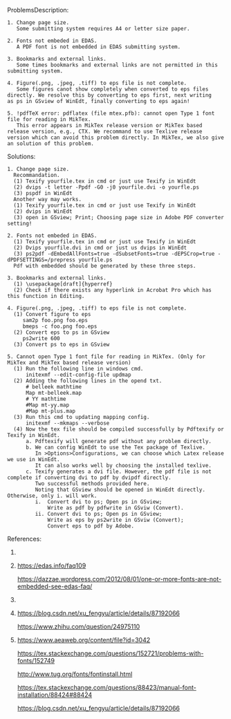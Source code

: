ProblemsDescription:

    1. Change page size.
       Some submitting system requires A4 or letter size paper.
       
    2. Fonts not embeded in EDAS.
       A PDF font is not embedded in EDAS submitting system.
       
    3. Bookmarks and external links.
       Some times bookmarks and external links are not permitted in this submitting system.
       
    4. Figure(.png, .jpeg, .tiff) to eps file is not complete.   
       Some figures canot show completely when converted to eps files directly. We resolve this by converting to eps first, next writing        as ps in GSview of WinEdt, finally converting to eps again! 
       
    5. !pdfTeX error: pdflatex (file mtex.pfb): cannot open Type 1 font file for reading in MikTex.
       This error appears in MikTex release version or MikTex based release version, e.g., CTX. We recommand to use Texlive release            version which can avoid this problem directly. In MikTex, we also give an solution of this problem. 

Solutions:

    1. Change page size.
      Recommandation.
      (1) Texify yourfile.tex in cmd or just use Texify in WinEdt
      (2) dvips -t letter -Ppdf -G0 -j0 yourfile.dvi -o yourfle.ps
      (3) pspdf in WinEdt
      Another way may works.
      (1) Texify yourfile.tex in cmd or just use Texify in WinEdt
      (2) dvips in WinEdt
      (3) open in GSview; Print; Choosing page size in Adobe PDF converter setting!
      
    2. Fonts not embeded in EDAS.
      (1) Texify yourfile.tex in cmd or just use Texify in WinEdt
      (2) Dvips yourfile.dvi in cmd or just us dvips in WinEdt
      (3) ps2pdf -dEmbedAllFonts=true -dSubsetFonts=true -dEPSCrop=true -dPDFSETTINGS=/prepress yourfile.ps
      Pdf with embedded should be generated by these three steps.
      
    3. Bookmarks and external links.
      (1) \usepackage[draft]{hyperref}
      (2) Check if there exists any hyperlink in Acrobat Pro which has this function in Editing.
      
    4. Figure(.png, .jpeg, .tiff) to eps file is not complete.   
      (1) Convert figure to eps
         sam2p foo.png foo.eps
         bmeps -c foo.png foo.eps
      (2) Convert eps to ps in GSview
         ps2write 600
      (3) Convert ps to eps in GSview

    5. Cannot open Type 1 font file for reading in MikTex. (Only for MikTex and MikTex based release version)
      (1) Run the following line in windows cmd.
          initexmf --edit-config-file updmap
      (2) Adding the following lines in the opend txt.
          # belleek mathtime
          Map mt-belleek.map
          # YY mathtime
          #Map mt-yy.map
          #Map mt-plus.map
      (3) Run this cmd to updating mapping config. 
          initexmf --mkmaps --verbose
      (4) Now the tex file should be compiled successfully by Pdftexify or Texify in WinEdt.
          a. Pdftexify will generate pdf without any problem directly.
          b. We can config WinEdt to use the Tex package of Texlive. 
             In >Options>Configurations, we can choose which Latex release we use in WinEdt. 
             It can also works well by choosing the installed texlive.
          c. Texify generates a dvi file. However, the pdf file is not complete if converting dvi to pdf by dvipdf directly. 
             Two successful methods provided here.
             Noting that GSview should be opened in WinEdt directly. Otherwise, only i. will work.
             i.  Convert dvi to ps; Open ps in GSview; 
                 Write as pdf by pdfwrite in GSviw (Convert).
             ii. Convert dvi to ps; Open ps in GSview; 
                 Write as eps by ps2write in GSviw (Convert); 
                 Convert eps to pdf by Adobe.
          
  References:
  
  1.
  
  2. https://edas.info/faq109
  
     https://dazzae.wordpress.com/2012/08/01/one-or-more-fonts-are-not-embedded-see-edas-faq/
  
  3.  
  
  
  4.  https://blog.csdn.net/xu_fengyu/article/details/87192066
  
      https://www.zhihu.com/question/24975110
      
  5.  https://www.aeaweb.org/content/file?id=3042
  
      https://tex.stackexchange.com/questions/152721/problems-with-fonts/152749
      
      http://www.tug.org/fonts/fontinstall.html
      
      https://tex.stackexchange.com/questions/88423/manual-font-installation/88424#88424
      
      https://blog.csdn.net/xu_fengyu/article/details/87192066
      
             
          
